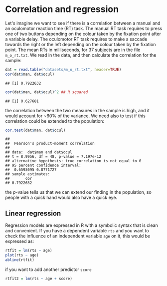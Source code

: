 # Correlation and regression



Let's imagine we want to see if there is a correlation between a manual and an oculomotor reaction time (RT) task. The manual RT task requires to press one of two buttons depending on the colour taken by the fixation point after a variable delay. The oculomotor RT task requires to make a saccade towards the right or the left depending on the colour taken by the fixation point. The mean RTs in milliseconds, for 37 subjects are in the file `m_o_rt.txt`. We read in the data, and then calculate the correlation for the sample:

```r
dat = read.table("datasets/m_o_rt.txt", header=TRUE)
cor(dat$man, dat$ocul)
```

```
## [1] 0.7922632
```

```r
cor(dat$man, dat$ocul)^2 ## R squared
```

```
## [1] 0.627681
```
the correlation between the two measures in the sample is high, and it would account for ~60% of the variance. We need also to test if this correlation could be extended to the population:

```r
cor.test(dat$man, dat$ocul)
```

```
## 
## 	Pearson's product-moment correlation
## 
## data:  dat$man and dat$ocul
## t = 8.9956, df = 48, p-value = 7.197e-12
## alternative hypothesis: true correlation is not equal to 0
## 95 percent confidence interval:
##  0.6593095 0.8771727
## sample estimates:
##       cor 
## 0.7922632
```
the *p*-value tells us that we can extend our finding in the population, so people with a quick hand would also have a quick eye.


## Linear regression

Regression models are expressed in R with a symbolic syntax that is clean and convenient. If you have a dependent variable `rts` and you want to check the influence of an independent variable `age` on it, this would be expressed as:

```r
rtfit = lm(rts ~ age)
plot(rts ~ age)
abline(rtfit)
```
if you want to add another predictor `score`

```r
rtfit2 = lm(rts ~ age + score)
```


